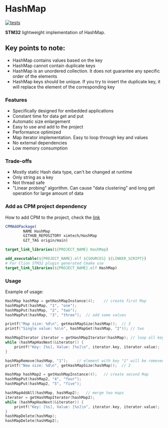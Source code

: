 # HashMap

[![tests](https://github.com/ximtech/HashMap/actions/workflows/cmake-ci.yml/badge.svg)](https://github.com/ximtech/HashMap/actions/workflows/cmake-ci.yml)

**STM32** lightweight implementation of HashMap.

## Key points to note:

- HashMap contains values based on the key
- HashMap cannot contain duplicate keys
- HashMap is an unordered collection. It does not guarantee any specific order of the elements
- HashMap keys should be unique. If you try to insert the duplicate key, it will replace the element of the corresponding key

### Features

- Specifically designed for embedded applications
- Constant time for data get and put
- Automatic size enlargement
- Easy to use and add to the project
- Performance optimized
- Map iterator implementation. Easy to loop through key and values
- No external dependencies
- Low memory consumption

### Trade-offs

- Mostly static Hash data type, can't be changed at runtime
- Only string as a key
- Not thread safe
- "Linear probing" algorithm. Can cause "data clustering" and long get operation for large amount of data

### Add as CPM project dependency
How to add CPM to the project, check the [link](https://github.com/cpm-cmake/CPM.cmake)
```cmake
CPMAddPackage(
        NAME HashMap
        GITHUB_REPOSITORY ximtech/HashMap
        GIT_TAG origin/main)

target_link_libraries(${PROJECT_NAME} HashMap)
```
```cmake
add_executable(${PROJECT_NAME}.elf ${SOURCES} ${LINKER_SCRIPT})
# For Clion STM32 plugin generated Cmake use 
target_link_libraries(${PROJECT_NAME}.elf HashMap)
```

### Usage

Example of usage:
```C
HashMap hashMap = getHashMapInstance(4);    // create first Map
hashMapPut(hashMap, "1", "one");
hashMapPut(hashMap, "2", "two");
hashMapPut(hashMap, "3", "three");  // add some values

printf("Map size: %d\n", getHashMapSize(hashMap));  // 3
printf("Single value: %s\n", hashMapGet(hashMap, "2")); // two

HashMapIterator iterator = getHashMapIterator(hashMap); // loop all keys and values
while (hashMapHasNext(&iterator)) {
    printf("Key: [%s], Value: [%s]\n", iterator.key, iterator.value);
}

hashMapRemove(hashMap, "1");    // element with key "1" will be removed from Map
printf("New size: %d\n", getHashMapSize(hashMap));  // 2

HashMap hashMap2 = getHashMapInstance(4);   // create second Map
hashMapPut(hashMap2, "4", "four");
hashMapPut(hashMap2, "5", "five");

hashMapAddAll(hashMap, hashMap2);   // merge two maps
iterator = getHashMapIterator(hashMap2);
while (hashMapHasNext(&iterator)) {
    printf("Key: [%s], Value: [%s]\n", iterator.key, iterator.value);
}
hashMapDelete(hashMap);
hashMapDelete(hashMap2);
```
